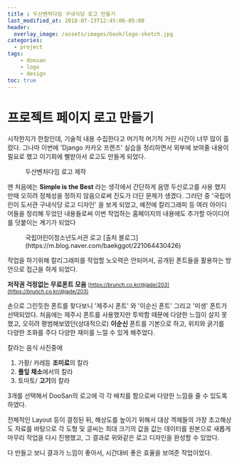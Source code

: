 ```yaml
---
title : 두산벤처다임 구내식당 로고 만들기
last_modified_at: 2018-07-13T12:45:06-05:00
header:
  overlay_image: /assets/images/book/logo-sketch.jpg
categories:
  - project
tags: 
    - doosan
    - logo
    - design
toc: true 
---
```



# 프로젝트 페이지 로고 만들기


시작한지가 한참인데, 기술적 내용 수집한다고 머기적 머기적 거린 시간이 너무 많이 흘렀다. 그나마 이번에 'Django 카카오 프랜즈' 실습을 정리하면서 외부에 보여줄 내용이 필요로 했고 이기회에 삘받아서 로고도 만들게 되었다.


<figure class="align-center">
  <img src="{{ site.url }}{{ site.baseurl }}/assets/images/book/doosan-logo.jpg" alt="">
  <figcaption>두산벤처다임 로고 제작</figcaption>
</figure>


맨 처음에는 **Simple is the Best** 라는 생각에서 간단하게 음영 두산로고를 사용 했지만때 오히려 정체성을 정하지 않음으로써 진도가 더딘 문제가 생겼다. 그러던 중 '국립어린이 도서관 구내식당 로고 디자인' 을 보게 되었고, 예전에 칼리그래피 등 여러 아이디어들을 정리해 두었던 내용들로써 이번 작업하는 홈페이지의 내용에도 추가할 아이디어를 덧붙이는 계기가 되었다


<figure class="align-center">
  <img src="{{ site.url }}{{ site.baseurl }}/assets/images/book/logo-sample.jpg" alt="">
  <figcaption>국립어린이청소년도서관 로고 [출처 블로그](https://m.blog.naver.com/baekggot/221064430426)</figcaption>
</figure>


작업을 하기위해 칼리그래피를 작업할 노오력은 안되어서, 공개된 폰트들을 활용하는 방안으로 접근을 하게 되었다.


**저작권 걱정없는 무료폰트 모음**
<small>[https://brunch.co.kr/@jade/203](https://brunch.co.kr/@jade/203)</small>


손으로 그린듯한 폰트를 찾다보니 '제주시 폰트' 와 '이순신 폰트' 그리고 '미생' 폰트가 선택되었다. 처음에는 제주시 폰트를 사용했지만 투박함 때문에 다양한 느낌이 살지 못했고, 오히려 평범해보였던(상대적으로) **이순신** 폰트를 기본으로 하고, 위치와 굵기를 다양한 조화를 주다 다양한 재미를 느낄 수 있게 해주었다.


칼라는 음식 사진중에

1. 가황/ 카레등 **조미료**의 칼라
2. **풀잎 채소**에서의 칼라
3. 토마토/ **고기**의 칼라

3개를 선택해서 DooSan의 로고에 각 각 배치를 함으로써 다양한 느낌을 줄 수 있도록 하였다.


전체적인 Layout 등이 결정된 뒤, 해상도를 높이기 위해서 대상 겍체들의 가장 초고해상도 자료를 바탕으로 각 도형 및 글씨는 최대 크기의 값을 값는 데이터를 원본으로 새롭게 마무리 작업을 다시 진행했고, 그 결과로 위와같은 로고 디자인을 완성할 수 있었다.


다 만들고 보니 결과가 느낌이 좋아서, 시간대비 좋은 효율을 보여준 작업이었다.